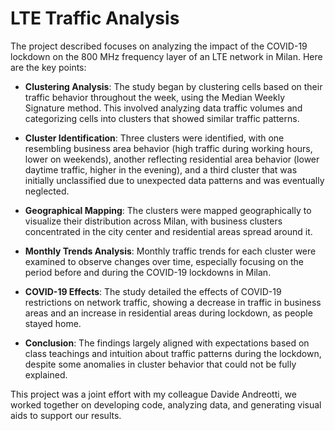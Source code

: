 # LTE Traffic Analysis

The project described focuses on analyzing the impact of the COVID-19 lockdown on the 800 MHz frequency layer of an LTE network in Milan. Here are the key points:

- **Clustering Analysis**: The study began by clustering cells based on their traffic behavior throughout the week, using the Median Weekly Signature method. This involved analyzing data traffic volumes and categorizing cells into clusters that showed similar traffic patterns.

- **Cluster Identification**: Three clusters were identified, with one resembling business area behavior (high traffic during working hours, lower on weekends), another reflecting residential area behavior (lower daytime traffic, higher in the evening), and a third cluster that was initially unclassified due to unexpected data patterns and was eventually neglected.

- **Geographical Mapping**: The clusters were mapped geographically to visualize their distribution across Milan, with business clusters concentrated in the city center and residential areas spread around it.

- **Monthly Trends Analysis**: Monthly traffic trends for each cluster were examined to observe changes over time, especially focusing on the period before and during the COVID-19 lockdowns in Milan.

- **COVID-19 Effects**: The study detailed the effects of COVID-19 restrictions on network traffic, showing a decrease in traffic in business areas and an increase in residential areas during lockdown, as people stayed home.

- **Conclusion**: The findings largely aligned with expectations based on class teachings and intuition about traffic patterns during the lockdown, despite some anomalies in cluster behavior that could not be fully explained.

This project was a joint effort with my colleague Davide Andreotti, we worked together on developing code, analyzing data, and generating visual aids to support our results.
